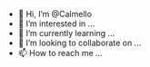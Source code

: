 - 👋 Hi, I’m @Calmello
- 👀 I’m interested in ...
- 🌱 I’m currently learning ...
- 💞️ I’m looking to collaborate on ...
- 📫 How to reach me ...

<!---
Calmello/Calmello is a ✨ special ✨ repository because its `README.md` (this file) appears on your GitHub profile.
You can click the Preview link to take a look at your changes.
--->
